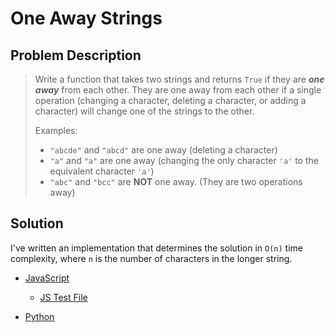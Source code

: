 # One Away Strings

## Problem Description

> Write a function that takes two strings and returns `True` if they are **_one away_** from each other.
> They are one away from each other if a single operation (changing a character, deleting a character, or adding a character) will change one of the strings to the other.
>
> Examples:
>
> - `"abcde"` and `"abcd"` are one away (deleting a character)
> - `"a"` and `"a"` are one away (changing the only character `'a'` to the equivalent character `'a'`)
> - `"abc"` and `"bcc"` are **NOT** one away. (They are two operations away)

## Solution

I've written an implementation that determines the solution in `O(n)` time complexity, where `n` is the number of characters in the longer string.

- [JavaScript](./solution.js)

  - [JS Test File](./checkSolution.test.js)

- [Python](./solution.py)
